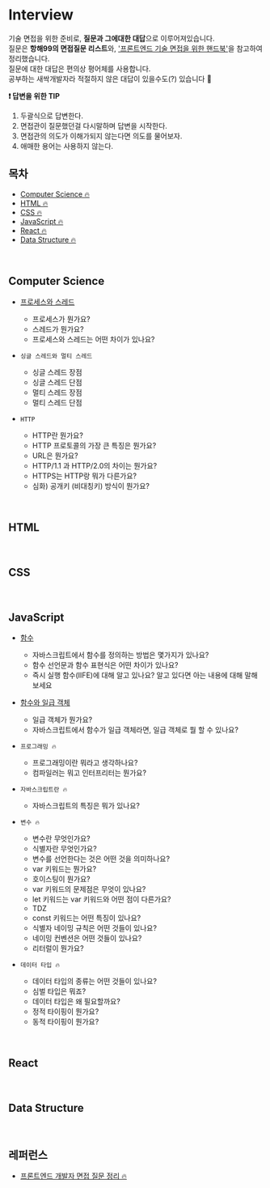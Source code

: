 # Interview

기술 면접을 위한 준비로, **질문과 그에대한 대답**으로 이루어져있습니다.<br>
질문은 **항해99의 면접질문 리스트**와, ['프론트엔드 기술 면접을 위한 핸드북'](https://github.com/khakaa/prepare_frontend_interview)을 참고하여 정리했습니다.<br>
질문에 대한 대답은 편의상 평어체를 사용합니다.<br>
공부하는 새싹개발자라 적절하지 않은 대답이 있을수도(?) 있습니다 🥲

**❗ 답변을 위한 TIP**
1. 두괄식으로 답변한다.
2. 면접관이 질문했던걸 다시말하며 답변을 시작한다.
3. 면접관의 의도가 이해가되지 않는다면 의도를 물어보자.
4. 애매한 용어는 사용하지 않는다.


## 목차

- [Computer Science 🔥](#Computer-Science)
- [HTML 🔥](#HTML)
- [CSS 🔥](#CSS)
- [JavaScript 🔥](#JavaScript)
- [React 🔥](#React)
- [Data Structure 🔥](#Data-Structure)

<br>

## Computer Science

- <a href="./CS/ProcessVsThread.md">프로세스와 스레드</a>

  - 프로세스가 뭔가요?
  - 스레드가 뭔가요?
  - 프로세스와 스레드는 어떤 차이가 있나요?

- `싱글 스레드와 멀티 스레드`

  - 싱글 스레드 장점
  - 싱글 스레드 단점
  - 멀티 스레드 장점
  - 멀티 스레드 단점

- `HTTP`

  - HTTP란 뭔가요?
  - HTTP 프로토콜의 가장 큰 특징은 뭔가요?
  - URL은 뭔가요?
  - HTTP/1.1 과 HTTP/2.0의 차이는 뭔가요?
  - HTTPS는 HTTP랑 뭐가 다른가요?
  - 심화) 공개키 (비대칭키) 방식이 뭔가요?


<!-- - cloudfront

  - aws, css, cloudfront 개념
  - CloudFront를 사용해본적이 있나요? 사용해봤다면, CloudFront로 배포하는 이유를 설명해주세요.
  - 다른 배포방법

- MVP
- UT
- JWT + 코드 🖥 -->

<br>

## HTML

<br>

## CSS

<!-- - 반응형웹과 적응형웹에 설명하시오

  - 반응형 웹이란?
  - 반응형 웹이란?
  - 반응형 웹 뷰 (내가 적용한 + 코드 🖥) 
  - [🏃‍♀️스프린터스🏃‍♀️] 반응형 디자인은 적응형 디자인과 어떻게 다른가요? -->

<br>

## JavaScript

- <a href="./JavaScript/function.md">함수</a>

  - 자바스크립트에서 함수를 정의하는 방법은 몇가지가 있나요?
  - 함수 선언문과 함수 표현식은 어떤 차이가 있나요?
  - 즉시 실행 함수(IIFE)에 대해 알고 있나요? 알고 있다면 아는 내용에 대해 말해보세요

- <a href="./JavaScript/function.md">함수와 일급 객체</a>

  - 일급 객체가 뭔가요?
  - 자바스크립트에서 함수가 일급 객체라면, 일급 객체로 뭘 할 수 있나요?

- `프로그래밍 🔥`

  - 프로그래밍이란 뭐라고 생각하나요?
  - 컴파일러는 뭐고 인터프리터는 뭔가요?

- `자바스크립트란 🔥`

  - 자바스크립트의 특징은 뭐가 있나요?

- `변수 🔥`

  - 변수란 무엇인가요?
  - 식별자란 무엇인가요?
  - 변수를 선언한다는 것은 어떤 것을 의미하나요?
  - var 키워드는 뭔가요?
  - 호이스팅이 뭔가요?
  - var 키워드의 문제점은 무엇이 있나요?
  - let 키워드는 var 키워드와 어떤 점이 다른가요?
  - TDZ
  - const 키워드는 어떤 특징이 있나요?
  - 식별자 네이밍 규칙은 어떤 것들이 있나요?
  - 네이밍 컨벤션은 어떤 것들이 있나요?
  - 리터럴이 뭔가요?

- `데이터 타입 🔥`

  - 데이터 타입의 종류는 어떤 것들이 있나요?
  - 심벌 타입은 뭐죠?
  - 데이터 타입은 왜 필요할까요?
  - 정적 타이핑이 뭔가요?
  - 동적 타이핑이 뭔가요?

<!-- - REST API

    - REST API가 뭔가요?
    - REST API의 구성은 어떤 것이 있나요?
    - REST API를 설계하는데 중요한 것이 있을까요?
    - RESTful하다는 것은 어떤 의미인지 설명해주세요 (RESTFul API란)
    - HTTP 요청 메서드에 대해서 아는대로 얘기해보세요
        - GET, POST 방식의 차이점  [🏃‍♀️스프린터스🏃‍♀️] 
    - Context API란?
    - Axios -->

<br>

## React

<!-- - React

  - React란
  - 리액트는 라이브러리인가요 프레임워크 인가요?
  - 리액트를 사용하는 이유 (React, 왜 사용하시나요?) [🏃‍♀️스프린터스🏃‍♀️] 
  - Angular와 React의 차이점
  - React와 Vue, Angular의 차이점은 무엇인가요?  [🏃‍♀️스프린터스🏃‍♀️] 
  - [🏃‍♀️스프린터스🏃‍♀️] React 18버전에 어떤 내용이 업데이트 되었는지 아나요?

- Redux

  - 리덕스에 대해서 아나요?
  - 왜 Redux를 사용하시나요? [🏃‍♀️스프린터스🏃‍♀️] 
  - [🏃‍♀️스프린터스🏃‍♀️] 리덕스의 장단점에 대해 설명해보세요 
  - 리덕스의 기본 원칙은?
  - Redux 말고 다른 전역 상태관리 아는 것 하나와 차이점을 말해주세요
  - [🏃‍♀️스프린터스🏃‍♀️] Redux를 주로 사용하셨는데, Flux에 대해 알고 계신가요?

- 무한스크롤(Infinite scroll) + 코드 🖥

  - 무한스크롤이란?
  - intersectionObserver api
  - 데이터 10,000개를 가지고 무한 스크롤 구현시에 가장 중요하게 고려해야 할점은?

- 소셜로그인 + 코드 🖥

  - 소셜로그인이란?
  - social oauth?

- 라이브러리 vs 패키지

  - 둘의 차이점
  - 커스텀 오버레이
  - 내가적용한 커스텀 오버레이(지도마커)
    - react-kakao-maps-sdk 인포윈도우, 마커 + 코드 🖥

- react-router-dom
- styled-components

- kakao-map + 코드 🖥
- geolocation + 코드 🖥

- 웹소켓(websocket : stomp, sockjs) + 코드 🖥

  - socket.Io, stompJS, sockJS 중 아는대로 설명해주세요 [🏃‍♀️스프린터스🏃‍♀️] 
  
- PWA  + 코드 🖥 -->


<br>

## Data Structure

<br>

## 레퍼런스

- [프론트엔드 개발자 면접 질문 정리 🔥](https://github.com/khakaa/prepare_frontend_interview)
